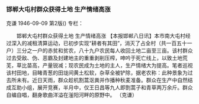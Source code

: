 ### 邯郸大屯村群众获得土地  生产情绪高涨
克谦
1946-09-09
第2版()
专栏：

　　邯郸大屯村群众获得土地
    生产情绪高涨
    【本报邯郸八日讯】本市南大屯村经过深入的减租清算运动，已初步实现“耕者有其田”，消灭了占全村（共一百五十一户）三分之一户的赤贫和贫农，八十九户农民每人收回土地二亩至三亩。该村群众过去受敌、伪、恶霸及封建地主的重重剥削压榨，呻吟于死亡线上，以致土地荒芜，草比苗高，产量锐减；现农民成为土地的主人，生产情绪大为提高。笔者巡视该村田地，目睹青葱的田垅间黄土松软，杂草全被铲除，据老农称：此种景象为过去所未有。近日天雨，群众趁机割蒿沤粪并作播种秋麦准备。群众在生产中自然结成互助小组，展开竞赛，半月中，仅王日昌等九人即割蒿子和青草两万余斤。群众自编自唱，翻身歌曲洋溢在滏阳河畔的原野中。
                                                       （克谦）
